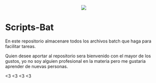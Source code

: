 <div style="text-align:center">
    <img src="https://cdn.svgporn.com/logos/bash-icon.svg"/>
</div>




# Scripts-Bat
En este repositorio almacenare todos los archivos batch que haga para facilitar tareas.

Quien desee aportar al repositorio sera bienvenido con el mayor de los gustos, yo no soy alguien profesional en la materia pero me gustaria aprender de nuevas personas. 

<3 <3 <3 <3
